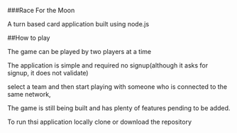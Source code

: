 ###Race For the Moon

A turn based card application built using node.js

##How to play

The game can be played by two players at a time

The application is simple and required no signup(although it asks for signup, it does not validate)

select a team and then start playing with someone who is connected to the same network,

The game is still being built and has plenty of features pending to be added.

To run thsi application locally clone or download the repository

```node server.js



